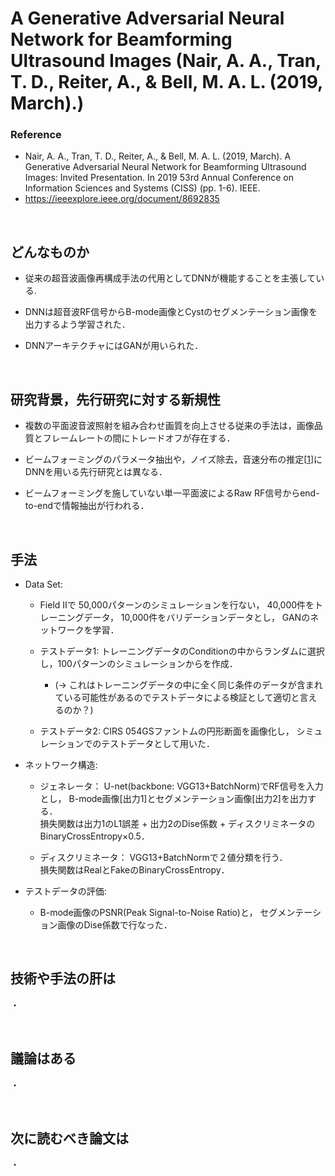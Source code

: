 # A Generative Adversarial Neural Network for Beamforming Ultrasound Images (Nair, A. A., Tran, T. D., Reiter, A., & Bell, M. A. L. (2019, March).)
### Reference
- Nair, A. A., Tran, T. D., Reiter, A., & Bell, M. A. L. (2019, March).
A Generative Adversarial Neural Network for Beamforming Ultrasound Images: Invited Presentation. In 2019 53rd Annual Conference on Information Sciences and Systems (CISS) (pp. 1-6). IEEE.
- https://ieeexplore.ieee.org/document/8692835

<br />

## どんなものか
- 従来の超音波画像再構成手法の代用としてDNNが機能することを主張している.

- DNNは超音波RF信号からB-mode画像とCystのセグメンテーション画像を出力するよう学習された．

- DNNアーキテクチャにはGANが用いられた．


<br />

## 研究背景，先行研究に対する新規性
- 複数の平面波音波照射を組み合わせ画質を向上させる従来の手法は，画像品質とフレームレートの間にトレードオフが存在する．

- ビームフォーミングのパラメータ抽出や，ノイズ除去，音速分布の推定[[1](https://ieeexplore.ieee.org/abstract/document/8772124)]にDNNを用いる先行研究とは異なる．

- ビームフォーミングを施していない単一平面波によるRaw RF信号からend-to-endで情報抽出が行われる．


<br />

## 手法
- Data Set:
  - Field IIで 50,000パターンのシミュレーションを行ない， 40,000件をトレーニングデータ， 10,000件をバリデーションデータとし， GANのネットワークを学習．

  - テストデータ1: トレーニングデータのConditionの中からランダムに選択し，100パターンのシミュレーションからを作成．  
     - (→ これはトレーニングデータの中に全く同じ条件のデータが含まれている可能性があるのでテストデータによる検証として適切と言えるのか？)
 
  - テストデータ2: CIRS 054GSファントムの円形断面を画像化し， シミュレーションでのテストデータとして用いた．

- ネットワーク構造:
  - ジェネレータ： U-net(backbone: VGG13+BatchNorm)でRF信号を入力とし， B-mode画像[出力1]とセグメンテーション画像[出力2]を出力する．  
              損失関数は出力1のL1誤差 + 出力2のDise係数 + ディスクリミネータのBinaryCrossEntropy×0.5．   
              
  - ディスクリミネータ： VGG13+BatchNormで２値分類を行う．  
                   損失関数はRealとFakeのBinaryCrossEntropy．

- テストデータの評価:
  - B-mode画像のPSNR(Peak Signal-to-Noise Ratio)と， セグメンテーション画像のDise係数で行なった．

<br />

## 技術や手法の肝は
・


<br />

## 議論はある
・

<br />

## 次に読むべき論文は
・


